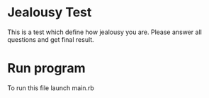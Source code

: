 # Jealousy Test
This is a test which define how jealousy you are.
Please answer all questions and get final result.


# Run program
To run this file launch main.rb
